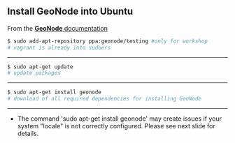 ## Install GeoNode into Ubuntu

From the [**GeoNode** documentation](http://docs.geonode.org/en/master/tutorials/install_and_admin/quick_install.html#linux)

```bash
$ sudo add-apt-repository ppa:geonode/testing #only for workshop
# vagrant is already into sudoers
```
---

```bash
$ sudo apt-get update
# update packages
```
---

```bash
$ sudo apt-get install geonode
# download of all required dependencies for installing GeoNode
```
---

* The command 'sudo apt-get install geonode' may create issues if your system "locale" is not correctly configured. Please see next slide for details.
